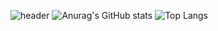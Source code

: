 
![header](https://capsule-render.vercel.app/api?type=transparent&height=300&section=header&text=안녕하세요&fontSize=70&animation=fadeIn&fontColor=7b68ee)
![Anurag's GitHub stats](https://github-readme-stats.vercel.app/api?username=juhwan7&show_icons=true&theme=transparent)
![Top Langs](https://github-readme-stats.vercel.app/api/top-langs/?username=juhwan7&layout=compact)
